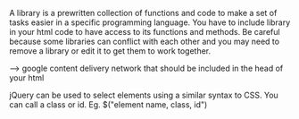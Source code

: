 A library is a prewritten collection of functions and code to make a set of tasks easier in a specific programming language. 
You have to include library in your html code to have access to its functions and methods. Be careful because some libraries can conflict with each other and you may need to remove a library or edit it to get them to work together. 

<script src="http://ajax.googleapis.com/ajax/libs/jquery/1.10.2/jquery.min.js">
</script> --> google content delivery network that should be included in the head of your html

jQuery can be used to select elements using a similar syntax to CSS. You can call a class or id. Eg. $("element name, class, id")


